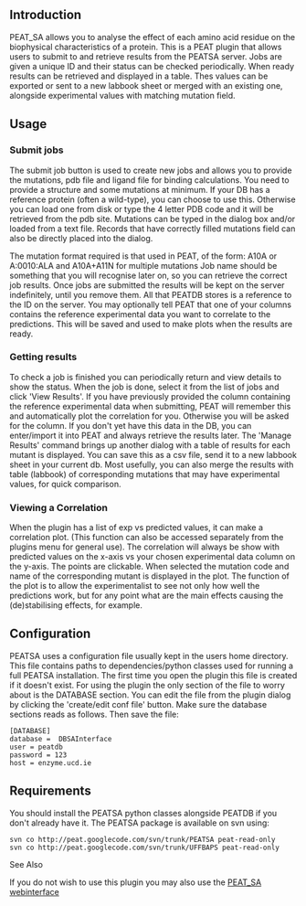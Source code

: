 

## Introduction ##
PEAT\_SA allows you to analyse the effect of each amino acid residue on the biophysical characteristics of a protein. This is a PEAT plugin that allows users to submit to and retrieve results from the PEATSA server. Jobs are given a unique ID and their status can be checked periodically. When ready results can be retrieved and displayed in a table. Thes values can be exported or sent to a new labbook sheet or merged with an existing one, alongside experimental values with matching mutation field.

## Usage ##
### Submit jobs ###
The submit job button is used to create new jobs and allows you to provide the mutations, pdb file and ligand file for binding calculations.
You need to provide a structure and some mutations at minimum. If your DB has a reference protein (often a wild-type), you can choose to use this. Otherwise you can load one from disk or type the 4 letter PDB code and it will be retrieved from the pdb site.
Mutations can be typed in the dialog box and/or loaded from a text file. Records that have correctly filled mutations field can also be directly placed into the dialog.

The mutation format required is that used in PEAT, of the form:
A10A or A:0010:ALA and A10A+A11N for multiple mutations
Job name should be something that you will recognise later on, so you can retrieve the correct job results. Once jobs are submitted the results will be kept on the server indefinitely, until you remove them. All that PEATDB stores is a reference to the ID on the server.
You may optionally tell PEAT that one of your columns contains the reference experimental data you want to correlate to the predictions. This will be saved and used to make plots when the results are ready.

### Getting results ###

To check a job is finished you can periodically return and view details to show the status. When the job is done, select it from the list of jobs and click 'View Results'. If you have previously provided the column containing the reference experimental data when submitting, PEAT will remember this and automatically plot the correlation for you. Otherwise you will be asked for the column. If you don't yet have this data in the DB, you can enter/import it into PEAT and always retrieve the results later.
The 'Manage Results' command brings up another dialog with a table of results for each mutant is displayed. You can save this as a csv file, send it to a new labbook sheet in your current db.
Most usefully, you can also merge the results with table (labbook) of corresponding mutations that may have experimental values, for quick comparison.

### Viewing a Correlation ###
When the plugin has a list of exp vs predicted values, it can make a correlation plot. (This function can also be accessed separately from the plugins menu for general use). The correlation will always be show with predicted values on the x-axis vs your chosen experimental data column on the y-axis. The points are clickable. When selected the mutation code and name of the corresponding mutant is displayed in the plot.
The function of the plot is to allow the experimentalist to see not only how well the predictions work, but for any point what are the main effects causing the (de)stabilising effects, for example.

## Configuration ##

PEATSA uses a configuration file usually kept in the users home directory. This file contains paths to dependencies/python classes used for running a full PEATSA installation. The first time you open the plugin this file is created if it doesn't exist. For using the plugin the only section of the file to worry about is the DATABASE section. You can edit the file from the plugin dialog by clicking the 'create/edit conf file' button. Make sure the database sections reads as follows. Then save the file:
```
[DATABASE]
database =  DBSAInterface
user = peatdb
password = 123
host = enzyme.ucd.ie 
```

## Requirements ##

You should install the PEATSA python classes alongside PEATDB if you don't already have it. The PEATSA package is available on svn using:
```
svn co http://peat.googlecode.com/svn/trunk/PEATSA peat-read-only
svn co http://peat.googlecode.com/svn/trunk/UFFBAPS peat-read-only
```

See Also

If you do not wish to use this plugin you may also use the [PEAT\_SA webinterface](http://peat.ucd.ie/ProteinDesignTool/Pages/FrontPage.php)